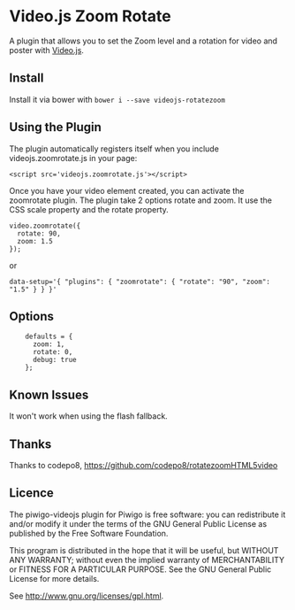 Video.js Zoom Rotate
=======================
A plugin that allows you to set the Zoom level and a rotation for video and poster with [Video.js](https://github.com/videojs/video.js/).

Install
----------------
Install it via bower with `bower i --save videojs-rotatezoom`


Using the Plugin
----------------
The plugin automatically registers itself when you include videojs.zoomrotate.js in your page:

    <script src='videojs.zoomrotate.js'></script>

Once you have your video element created, you can activate the zoomrotate plugin.
The plugin take 2 options rotate and zoom.
It use the CSS scale property and the rotate property.

    video.zoomrotate({
      rotate: 90,
      zoom: 1.5
    });

or

    data-setup='{ "plugins": { "zoomrotate": { "rotate": "90", "zoom": "1.5" } } }'

Options
-------

```text
    defaults = {
      zoom: 1,
      rotate: 0,
      debug: true
    };
```

Known Issues
------------
It won't work when using the flash fallback.

Thanks
------------
Thanks to codepo8, https://github.com/codepo8/rotatezoomHTML5video

Licence
-------
The piwigo-videojs plugin for Piwigo is free software:  you can redistribute it
and/or  modify  it under  the  terms  of the  GNU  General  Public License  as
published by the Free Software Foundation.

This program  is distributed in the hope  that it will be  useful, but WITHOUT
ANY WARRANTY; without even the  implied warranty of MERCHANTABILITY or FITNESS
FOR A PARTICULAR PURPOSE. See the GNU General Public License for more details.

See <http://www.gnu.org/licenses/gpl.html>.

